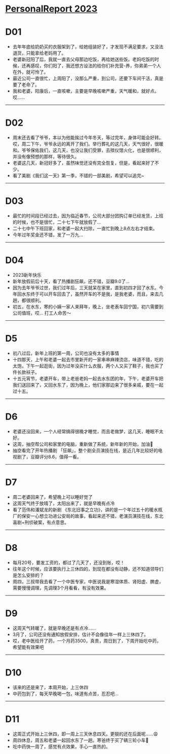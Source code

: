 # [PersonalReport 2023](https://github.com/haoz0x139/myblog/issues/2)

# D01
- 去年年底给奶奶买的衣服架到了，给她组装好了，才发现不满足要求，又没法退货，只能拿给老妈用了。
- 老婆新冠阳了后，我就一直去父母那边吃饭，再给她送些饭。老妈吃饭的时候，还再感叹，你们阳了，我还想方设法的给你们补充营-养，你弟弟一个人在外，就可怜了。
- 最近公司一直很忙，上周阳了，没那么严重，到公司，还要下车间干活，真是要了老命了。
- 我和老婆，阳康后，一直咳嗽，主要是早晚咳嗽严重，天气暖和，就好点。哎……


---

# D02
- 周末还去看了爷爷，本以为他能挨过今年冬天，等过完年，身体可能会好转。哎，周二下午，爷爷永远的离开了我们。举行葬礼的这几天，天气很好，很暖和。爷爷保佑我们，这几天，也没让我们受罪，去殡仪馆火化，也是很顺利，并没有像预想的那样，等待很久。
- 老婆这几天，新冠好多了，虽然味觉还没有完全恢复，但是，看起来好了不少。
- 看了美剧《我们这一天》第一季，不错的一部美剧，希望可以追完~

---

#  D03
-  最忙的时间段已经过去，因为临近春节，公司大部分团购订单已经发货，上班的时候，也不是很忙，二十七下午就放假了…
-  二十七中午下班回家，和老婆一起大扫除，一直忙到晚上8点左右才结束。
- 今年过年奖金还不错，发了一万九…

---

# D04
-  2023新年快乐
- 新年放假前后十天，看了热播剧狂飙，还不错，豆瓣9.0了…
-  因为去年爷爷过世，我们过年后，三天就呆在家里，直到初四才回了水东。今年回水东终于可以开车回去了，虽然开车的不是我，是我老婆，而且，来去几趟，都很顺利。
- 初五，在水东，寒的小姨一家人来拜年，晚上，坐老表车回宁国，初六需要到公司值班，哎… 打工人命苦～


---

# D5
- 初八过后，新年上班的第一周，公司也没有太多的事情
- 十四那天，上午和老婆一起去市里新开的一家串串麻辣烫店，味道不错，吃的太饱，下午一起逛街，因为过年没买什么衣服，两个人又买了鞋子，我也买了件长款袄子。
- 十五元宵节，老婆开车，带上老爸老妈一起去水东团的年，下午，老婆开车把我们送回来了，又回水东了，因为晚上，他们家那边来了很多亲戚，要在一起过十五。

---

# D6
- 老婆还没回来，一个人经常搞得很晚才睡觉，而且老做梦，这几天，睡眠不太好。
- 这周，抽空帮公司和家里的电脑，重新做了系统，新年新的开始，加油💪
- 抽空看完了开年热播剧 「狂飙」，整个剧全员演技在线，是近几年比较好的电视剧了，豆瓣评分8.6，值得一看。

---

# D7
- 周二老婆回来了，希望晚上可以睡好觉了
- 这周天气终于放晴了，太阳出来了，就是早晚有点冷
- 看了范伟和潘斌龙的新剧 《东北旧事之立功》，讲的是一个年过五十的暖水瓶厂的保安一心想立功进公安局的故事，看起来还不错，老演员演技在线，东北喜剧+刑侦破案，有点意思。

---

# D8
-  每月20号，要发工资的，都过了几天了，还没到账，哎！
-  往年这个时候，应该要执行上三休四的，到现在都没有动静，还不知道领导们是怎么安排的？
-  周四，三叔带我去看了一个中医专家，中医说我是寒湿体质、肾阳虚、脾虚，需要慢慢调理，先调理3个月看看，有没有效果。

---

# D9
- 这周天气转暖了，就是早晚还是有点冷……
- 3月了，公司还没有通知放假安排，估计不会像往年一样上三休四了。
- 哎，老中医给开了药，一个月药3500，真贵，周日到了，下周开始吃中药，希望能有效果吧

---

# D10
- 该来的还是来了，本周开始，上三休四
- 中药包到了，每天早晚喝一包，味道有点苦，忍忍吧…

---

# D11
- 这周正式开始上三休四，即一周上三天休息四天。更狠的还在后面呢……😩
- 周四休息，周五和老婆一起回水东了一趟。寒爸终于买了辆三轮小车🚗
- 吃中药快一周了，感觉有点效果，手心一直热的。